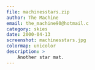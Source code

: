 ```yaml
---
file: machinesstars.zip
author: The Machine
email: the_machine90@hotmail.c
category: skies
date: 2000-04-13
screenshot: machinesstars.jpg
colormap: unicolor
description: >
    Another star mat.
---
```

